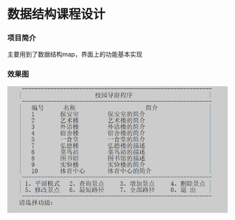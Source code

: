 数据结构课程设计
=====================

### 项目简介
主要用到了数据结构map，界面上的功能基本实现

### 效果图
![课程](./document/main.png)
